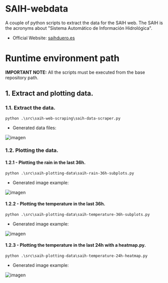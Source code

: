 # SAIH-webdata
A couple of python scripts to extract the data for the SAIH web. The SAIH is the acronyms about "Sistema Automático de Información Hidrológica".

- Official Website: [saihduero.es](https://www.saihduero.es/)

# Runtime environment path
**IMPORTANT NOTE:** All the scripts must be executed from the base repository path.

## 1. Extract and plotting data.

### 1.1. Extract the data.
```
python .\src\saih-web-scraping\saih-data-scraper.py
```
- Generated data files:

![imagen](https://user-images.githubusercontent.com/53972851/181630652-9105601e-11e2-4762-8e22-5646db7954c8.png)

### 1.2. Plotting the data.

#### 1.2.1 - Plotting the rain in the last 36h.

```
python .\src\saih-plotting-data\saih-rain-36h-subplots.py
```

- Generated image example:

![imagen](https://user-images.githubusercontent.com/53972851/181630424-643dfddc-d9da-470f-8595-3e218d105cd9.png)

#### 1.2.2 - Plotting the temperature in the last 36h.

```
python .\src\saih-plotting-data\saih-temperature-36h-subplots.py
```

- Generated image example:

![imagen](https://user-images.githubusercontent.com/53972851/181630049-3c4fdc0f-ca0e-4145-86cc-8bd0c2ca310a.png)

#### 1.2.3 - Plotting the temperature in the last 24h with a heatmap.py.

```
python .\src\saih-plotting-data\saih-temperature-24h-heatmap.py
```

- Generated image example:

![imagen](https://user-images.githubusercontent.com/53972851/181631180-18cba238-f797-4d60-ae93-55661540b6fd.png)
